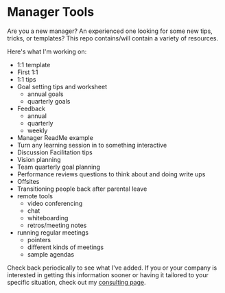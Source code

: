 # Manager Tools
Are you a new manager? An experienced one looking for some new tips, tricks, or templates? This repo contains/will contain a variety of resources. 

Here's what I'm working on:
- 1:1 template
- First 1:1
- 1:1 tips
- Goal setting tips and worksheet
  - annual goals
  - quarterly goals
- Feedback
  - annual
  - quarterly
  - weekly
- Manager ReadMe example
- Turn any learning session in to something interactive
- Discussion Facilitation tips
- Vision planning
- Team quarterly goal planning
- Performance reviews questions to think about and doing write ups
- Offsites
- Transitioning people back after parental leave
- remote tools
  - video conferencing
  - chat
  - whiteboarding
  - retros/meeting notes
- running regular meetings
  - pointers
  - different kinds of meetings
  - sample agendas


Check back periodically to see what I've added.
If you or your company is interested in getting this information sooner or having it tailored to your specific situation, check out my [consulting page](http://daydreamsinruby.com/consulting/).
